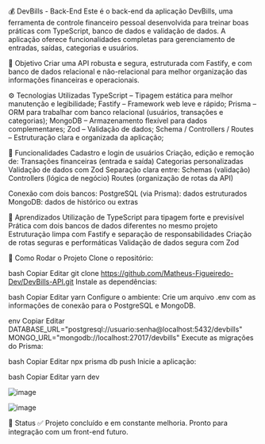 💰 DevBills - Back-End
Este é o back-end da aplicação DevBills, uma ferramenta de controle financeiro pessoal desenvolvida para treinar boas práticas com TypeScript, banco de dados e validação de dados. A aplicação oferece funcionalidades completas para gerenciamento de entradas, saídas, categorias e usuários.

🎯 Objetivo
Criar uma API robusta e segura, estruturada com Fastify, e com banco de dados relacional e não-relacional para melhor organização das informações financeiras e operacionais.

⚙️ Tecnologias Utilizadas
TypeScript – Tipagem estática para melhor manutenção e legibilidade;
Fastify – Framework web leve e rápido;
Prisma – ORM para trabalhar com banco relacional (usuários, transações e categorias);
MongoDB – Armazenamento flexível para dados complementares;
Zod – Validação de dados;
Schema / Controllers / Routes – Estruturação clara e organizada da aplicação;

📌 Funcionalidades
Cadastro e login de usuários
Criação, edição e remoção de:
Transações financeiras (entrada e saída)
Categorias personalizadas
Validação de dados com Zod
Separação clara entre:
Schemas (validação)
Controllers (lógica de negócio)
Routes (organização de rotas da API)

Conexão com dois bancos:
PostgreSQL (via Prisma): dados estruturados
MongoDB: dados de histórico ou extras

🧠 Aprendizados
Utilização de TypeScript para tipagem forte e previsível
Prática com dois bancos de dados diferentes no mesmo projeto
Estruturação limpa com Fastify e separação de responsabilidades
Criação de rotas seguras e performáticas
Validação de dados segura com Zod

🚀 Como Rodar o Projeto
Clone o repositório:

bash
Copiar
Editar
git clone https://github.com/Matheus-Figueiredo-Dev/DevBills-API.git
Instale as dependências:

bash
Copiar
Editar
yarn
Configure o ambiente:
Crie um arquivo .env com as informações de conexão para o PostgreSQL e MongoDB.

env
Copiar
Editar
DATABASE_URL="postgresql://usuario:senha@localhost:5432/devbills"
MONGO_URL="mongodb://localhost:27017/devbills"
Execute as migrações do Prisma:

bash
Copiar
Editar
npx prisma db push
Inicie a aplicação:

bash
Copiar
Editar
yarn dev

![image](https://github.com/user-attachments/assets/513a0a13-50d6-4060-b7ab-b255e533b4d5)

![image](https://github.com/user-attachments/assets/020644e2-7bb4-486b-88dd-dfb831e4d517)

📍 Status
✅ Projeto concluído e em constante melhoria. Pronto para integração com um front-end futuro.
